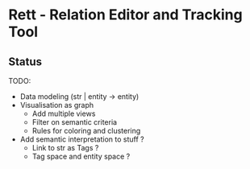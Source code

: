 Rett - Relation Editor and Tracking Tool
========================================

Status
------

TODO:
* Data modeling (str | entity → entity)
* Visualisation as graph
	* Add multiple views
	* Filter on semantic criteria
	* Rules for coloring and clustering
* Add semantic interpretation to stuff ?
	* Link to str as Tags ?
	* Tag space and entity space ?
